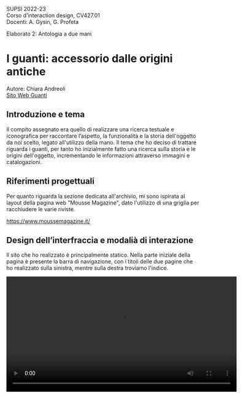 SUPSI 2022-23  
Corso d’interaction design, CV427.01  
Docenti: A. Gysin, G. Profeta  

Elaborato 2: Antologia a due mani  

# I guanti: accessorio dalle origini antiche
Autore: Chiara Andreoli  
[Sito Web Guanti](https://andreolichiara.github.io/pagina_guanti/)


## Introduzione e tema
Il compito assegnato era quello di realizzare una ricerca testuale e iconografica per raccontare l’aspetto, la funzionalità e la storia dell'oggetto da noi scelto, legato all'utilizzo della mano. Il tema che ho deciso di trattare riguarda i guanti, per tanto ho inizialmente fatto una ricerca sulla storia e le origini dell'oggetto, incrementando le informazioni attraverso immagini e catalogazioni.


## Riferimenti progettuali
Per quanto riguarda la sezione dedicata all'archivio, mi sono ispirata al  layout della pagina web "Mousse Magazine", dato l'utilizzo di una griglia per racchiudere le varie riviste.


https://www.moussemagazine.it/


## Design dell’interfraccia e modalià di interazione
Il sito che ho realizzato è principalmente statico. Nella parte iniziale della pagina è presente la barra di navigazione, con i titoli delle due pagine che ho realizzato sulla sinistra, mentre sulla destra troviamo l'indice. 
<br>

<video src="video/(0061-1)_bianco_nero.mp4" width="600">

<br>
Nella Home page è possibile trovare la parte testuale del sito. Ho deciso di dividere il contenuto in diverse sezioni, così da facilitare la lettura.
Ho iniziato parlando delle origini del guanto, per poi trattare "Il significato negativo dei guanti", "I guanti nella moda" e "L'evoluzione dei guanti nel lavoro".
<br>
<br>

<img src="doc/home.png" width="600">


Nella seconda pagina si trova l'archivio, suddiviso in tre macro categorie, contenente immagini, titolo, e descrizione di ogni specifico guanto attraverso un elenco. Troviamo un link "scopri di più" con il quale è possibile approfondire la storia del singolo oggetto e altre informazioni. <br>
<br>

<img src="doc/archivio.png" width="600">

<br>

Nella parte inferiore della pagina è presente il footer riportante i siti da cui sono state ricavate le foto e le informazioni, e di seguito tutti i dati del corso.


## Tecnologia usata
Il sito è stato realizzato tramite il codice HTML e CSS.
Nell'HTML ho inserito tutti gli elementi, utilizzando i classici tag come "h1" per i titoli, "p" per i paragrafi e via dicendo, mentre con il CSS ho potuto modificarli in base alle mie esigenze.
Per la suddivisione in colonne ho utilizzato il tag CSS "display: grid", così da mantenere spazio ai lati del titolo e del testo. <br> <br>
<p>
    
    .grid{
	display: grid;
	grid-template-columns: 10% 15% 15% 10% 25% 8%;
	grid-template-rows: 30px auto auto 90px;
    }
    
    .titolo-capitolo {
	grid-column: 2/2;
	grid-row: 2;
    }
    
    .paragrafo {
    grid-column: 4/6;
	grid-row: 2;
    }


</p>


## Target e contesto d’uso
Questo sito è destinato sia a coloro interessati al tema trattato ma anche a chi vorrebbe sapere quante tipologie di guanti esistono e le caratteristiche principali di quest'ultimi. I contesti di utilizzo possono variare, infatti il sito si può utilizzare sia per interesse personale ma anche come enciclopedia per ricerche o informazioni.

